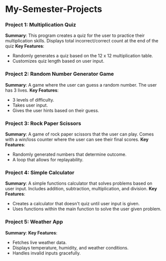 # My-Semester-Projects

### Project 1: Multiplication Quiz  
**Summary**: This program creates a quiz for the user to practice their multiplication skills. Displays total incorrect/correct count at the end of the quiz
**Key Features**: 
- Randomly generates a quiz based on the 12 x 12 multiplication table. 
- Customizes quiz length based on user input. 

### Project 2: Random Number Generator Game
**Summary**: A game where the user can guess a random number. The user has 3 lives. 
**Key Features**: 
- 3 levels of difficulty.
- Takes user input. 
- Gives the user hints based on their guess.  

### Project 3: Rock Paper Scissors
**Summary**: A game of rock paper scissors that the user can play. Comes with a win/loss counter where the user can see their final scores.
**Key Features**: 
- Randomly generated numbers that determine outcome.
- A loop that allows for replayability.

### Project 4: Simple Calculator 
**Summary**: A simple functions calculator that solves problems based on user input. Includes addition, subtraction, multiplication, and division. 
**Key Features**: 
- Creates a calculator that doesn't quiz until user input is given.
- Uses functions within the main function to solve the user given problem. 

### Project 5: Weather App 
**Summary**: 
**Key Features**: 
- Fetches live weather data.
- Displays temperature, humidity, and weather conditions. 
- Handles invalid inputs gracefully.  
